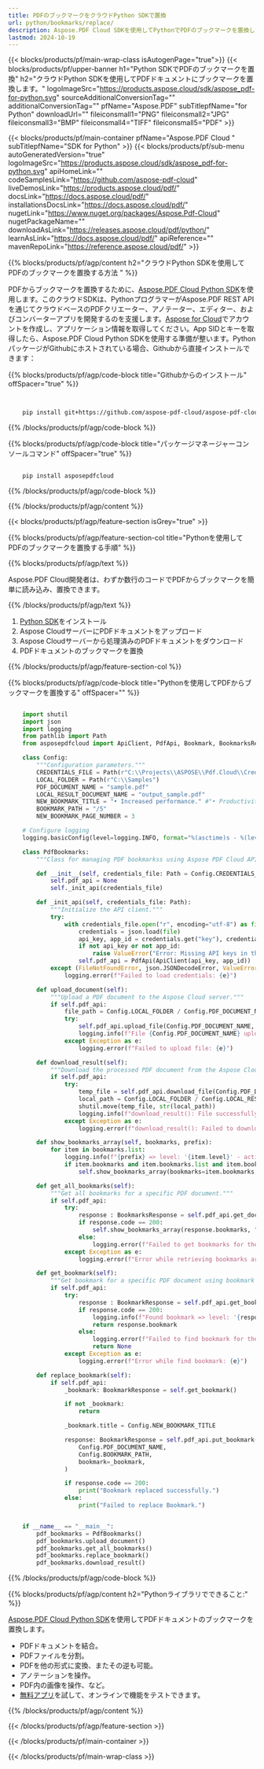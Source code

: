 ```yaml
---
title: PDFのブックマークをクラウドPython SDKで置換
url: python/bookmarks/replace/
description: Aspose.PDF Cloud SDKを使用してPythonでPDFのブックマークを置換します。ドキュメントのナビゲーションポイントを更新または再割り当てします。
lastmod: 2024-10-19
---
```


{{< blocks/products/pf/main-wrap-class isAutogenPage="true">}}
{{< blocks/products/pf/upper-banner h1="Python SDKでPDFのブックマークを置換" h2="クラウドPython SDKを使用してPDFドキュメントにブックマークを置換します。" logoImageSrc="https://products.aspose.cloud/sdk/aspose_pdf-for-python.svg" sourceAdditionalConversionTag="" additionalConversionTag="" pfName="Aspose.PDF" subTitlepfName="for Python" downloadUrl="" fileiconsmall1="PNG" fileiconsmall2="JPG" fileiconsmall3="BMP" fileiconsmall4="TIFF" fileiconsmall5="PDF" >}}

{{< blocks/products/pf/main-container pfName="Aspose.PDF Cloud " subTitlepfName="SDK for Python" >}}
{{< blocks/products/pf/sub-menu autoGeneratedVersion="true" logoImageSrc="https://products.aspose.cloud/sdk/aspose_pdf-for-python.svg" apiHomeLink="" codeSamplesLink="https://github.com/aspose-pdf-cloud" liveDemosLink="https://products.aspose.cloud/pdf/" docsLink="https://docs.aspose.cloud/pdf/" installationsDocsLink="https://docs.aspose.cloud/pdf/" nugetLink="https://www.nuget.org/packages/Aspose.Pdf-Cloud" nugetPackageName="" downloadAsLink="https://releases.aspose.cloud/pdf/python/" learnAsLink="https://docs.aspose.cloud/pdf/" apiReference="" mavenRepoLink="https://reference.aspose.cloud/pdf/" >}}

{{% blocks/products/pf/agp/content h2="クラウドPython SDKを使用してPDFのブックマークを置換する方法 " %}}

PDFからブックマークを置換するために、[Aspose.PDF Cloud Python SDK](https://products.aspose.cloud/pdf/python/)を使用します。このクラウドSDKは、PythonプログラマーがAspose.PDF REST APIを通じてクラウドベースのPDFクリエーター、アノテーター、エディター、およびコンバーターアプリを開発するのを支援します。[Aspose for Cloud](https://dashboard.aspose.cloud/#/apps)でアカウントを作成し、アプリケーション情報を取得してください。App SIDとキーを取得したら、Aspose.PDF Cloud Python SDKを使用する準備が整います。PythonパッケージがGithubにホストされている場合、Githubから直接インストールできます：

{{% blocks/products/pf/agp/code-block title="Githubからのインストール" offSpacer="true" %}}

```bash

     
    pip install git+https://github.com/aspose-pdf-cloud/aspose-pdf-cloud-python.git


```

{{% /blocks/products/pf/agp/code-block %}}

{{% blocks/products/pf/agp/code-block title="パッケージマネージャーコンソールコマンド" offSpacer="true" %}}

```bash
     
    pip install asposepdfcloud

```

{{% /blocks/products/pf/agp/code-block %}}

{{% /blocks/products/pf/agp/content %}}

{{< blocks/products/pf/agp/feature-section isGrey="true" >}}

{{% blocks/products/pf/agp/feature-section-col title="Pythonを使用してPDFのブックマークを置換する手順" %}}

{{% blocks/products/pf/agp/text %}}

Aspose.PDF Cloud開発者は、わずか数行のコードでPDFからブックマークを簡単に読み込み、置換できます。

{{% /blocks/products/pf/agp/text %}}

1. [Python SDK](https://pypi.org/project/asposepdfcloud/)をインストール
1. Aspose CloudサーバーにPDFドキュメントをアップロード
1. Aspose Cloudサーバーから処理済みのPDFドキュメントをダウンロード
1. PDFドキュメントのブックマークを置換

{{% /blocks/products/pf/agp/feature-section-col %}}

{{% blocks/products/pf/agp/code-block title="Pythonを使用してPDFからブックマークを置換する" offSpacer="" %}}

```python

    import shutil
    import json
    import logging
    from pathlib import Path
    from asposepdfcloud import ApiClient, PdfApi, Bookmark, BookmarksResponse, BookmarkResponse

    class Config:
        """Configuration parameters."""
        CREDENTIALS_FILE = Path(r"C:\\Projects\\ASPOSE\\Pdf.Cloud\\Credentials\\credentials.json")
        LOCAL_FOLDER = Path(r"C:\\Samples")
        PDF_DOCUMENT_NAME = "sample.pdf"
        LOCAL_RESULT_DOCUMENT_NAME = "output_sample.pdf"
        NEW_BOOKMARK_TITLE = "• Increased performance." #"• Productivity improvement"
        BOOKMARK_PATH = "/5"
        NEW_BOOKMARK_PAGE_NUMBER = 3

    # Configure logging
    logging.basicConfig(level=logging.INFO, format="%(asctime)s - %(levelname)s - %(message)s")

    class PdfBookmarks:
        """Class for managing PDF bookmarkss using Aspose PDF Cloud API."""

        def __init__(self, credentials_file: Path = Config.CREDENTIALS_FILE):
            self.pdf_api = None
            self._init_api(credentials_file)

        def _init_api(self, credentials_file: Path):
            """Initialize the API client."""
            try:
                with credentials_file.open("r", encoding="utf-8") as file:
                    credentials = json.load(file)
                    api_key, app_id = credentials.get("key"), credentials.get("id")
                    if not api_key or not app_id:
                        raise ValueError("Error: Missing API keys in the credentials file.")
                    self.pdf_api = PdfApi(ApiClient(api_key, app_id))
            except (FileNotFoundError, json.JSONDecodeError, ValueError) as e:
                logging.error(f"Failed to load credentials: {e}")

        def upload_document(self):
            """Upload a PDF document to the Aspose Cloud server."""
            if self.pdf_api:
                file_path = Config.LOCAL_FOLDER / Config.PDF_DOCUMENT_NAME
                try:
                    self.pdf_api.upload_file(Config.PDF_DOCUMENT_NAME, str(file_path))
                    logging.info(f"File {Config.PDF_DOCUMENT_NAME} uploaded successfully.")
                except Exception as e:
                    logging.error(f"Failed to upload file: {e}")

        def download_result(self):
            """Download the processed PDF document from the Aspose Cloud server."""
            if self.pdf_api:
                try:
                    temp_file = self.pdf_api.download_file(Config.PDF_DOCUMENT_NAME)
                    local_path = Config.LOCAL_FOLDER / Config.LOCAL_RESULT_DOCUMENT_NAME
                    shutil.move(temp_file, str(local_path))
                    logging.info(f"download_result(): File successfully downloaded: {local_path}")
                except Exception as e:
                    logging.error(f"download_result(): Failed to download file: {e}")

        def show_bookmarks_array(self, bookmarks, prefix):
            for item in bookmarks.list:
                logging.info(f"{prefix} => level: '{item.level}' - action: '{item.action}' - title: '{item.title}'")
                if item.bookmarks and item.bookmarks.list and item.bookmarks.list.length > 0:
                    self.show_bookmarks_array(bookmarks=item.bookmarks, prefix=prefix)

        def get_all_bookmarks(self):
            """Get all bookmarks for a specific PDF document."""    
            if self.pdf_api:
                try:
                    response : BookmarksResponse = self.pdf_api.get_document_bookmarks( Config.PDF_DOCUMENT_NAME)
                    if response.code == 200:
                        self.show_bookmarks_array(response.bookmarks, "All")
                    else:
                        logging.error(f"Failed to get bookmarks for the document. Response code: {response.code}")
                except Exception as e:
                    logging.error(f"Error while retrieving bookmarks array: {e}")

        def get_bookmark(self):
            """Get bookmark for a specific PDF document using bookmark path."""    
            if self.pdf_api:
                try:
                    response : BookmarkResponse = self.pdf_api.get_bookmark( Config.PDF_DOCUMENT_NAME, Config.BOOKMARK_PATH)
                    if response.code == 200:
                        logging.info(f"Found bookmark => level: '{response.bookmark.level}' - action: '{response.bookmark.action}' - title: '{response.bookmark.title}'")
                        return response.bookmark
                    else:
                        logging.error(f"Failed to find bookmark for the document. Response code: {response.code}")
                        return None
                except Exception as e:
                    logging.error(f"Error while find bookmark: {e}")

        def replace_bookmark(self):
            if self.pdf_api:
                _bookmark: BookmarkResponse = self.get_bookmark()

                if not _bookmark:
                    return

                _bookmark.title = Config.NEW_BOOKMARK_TITLE

                response: BookmarkResponse = self.pdf_api.put_bookmark(
                    Config.PDF_DOCUMENT_NAME,
                    Config.BOOKMARK_PATH,
                    bookmark=_bookmark,
                )

                if response.code == 200:
                    print("Bookmark replaced successfully.")
                else:
                    print("Failed to replace Bookmark.")


    if __name__ == "__main__":
        pdf_bookmarks = PdfBookmarks()
        pdf_bookmarks.upload_document()
        pdf_bookmarks.get_all_bookmarks()
        pdf_bookmarks.replace_bookmark()
        pdf_bookmarks.download_result()
```

{{% /blocks/products/pf/agp/code-block %}}

{{% blocks/products/pf/agp/content h2="Pythonライブラリでできること:" %}}

[Aspose.PDF Cloud Python SDK](https://products.aspose.cloud/pdf/python/)を使用してPDFドキュメントのブックマークを置換します。

+ PDFドキュメントを結合。
+ PDFファイルを分割。
+ PDFを他の形式に変換、またその逆も可能。
+ アノテーションを操作。
+ PDF内の画像を操作、など。
+ [無料アプリ](https://products.aspose.app/pdf/family/)を試して、オンラインで機能をテストできます。

{{% /blocks/products/pf/agp/content %}}

{{< /blocks/products/pf/agp/feature-section >}}

{{< /blocks/products/pf/main-container >}}

{{< /blocks/products/pf/main-wrap-class >}}

